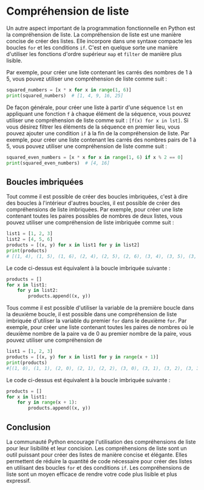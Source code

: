 # Compréhension de liste

Un autre aspect important de la programmation fonctionnelle en Python est la
compréhension de liste. La compréhension de liste est une manière concise de
créer des listes. Elle incorpore dans une syntaxe compacte les boucles `for` et
les conditions `if`. C'est en quelque sorte une manière d'utiliser les
fonctions d'ordre supérieur `map` et `filter` de manière plus lisible.

Par exemple, pour créer une liste contenant les carrés des nombres de 1 à 5, vous
pouvez utiliser une compréhension de liste comme suit :

```python
squared_numbers = [x * x for x in range(1, 6)]
print(squared_numbers)  # [1, 4, 9, 16, 25]
```

De façon générale, pour créer une liste à partir d'une séquence `lst` en
appliquant une fonction `f` à chaque élément de la séquence, vous pouvez
utiliser une compréhension de liste comme suit : `[f(x) for x in lst]`. Si vous
désirez filtrer les éléments de la séquence en premier lieu, vous pouvez ajouter
une condition `if` à la fin de la compréhension de liste. Par exemple, pour
créer une liste contenant les carrés des nombres pairs de 1 à 5, vous pouvez
utiliser une compréhension de liste comme suit :

```python
squared_even_numbers = [x * x for x in range(1, 6) if x % 2 == 0]
print(squared_even_numbers)  # [4, 16]
```

## Boucles imbriquées

Tout comme il est possible de créer des boucles imbriquées, c'est à dire des
boucles à l'intérieur d'autres boucles, il est possible de créer des
compréhensions de liste imbriquées. Par exemple, pour créer une liste contenant
toutes les paires possibles de nombres de deux listes, vous pouvez utiliser une
compréhension de liste imbriquée comme suit :

```python
list1 = [1, 2, 3]
list2 = [4, 5, 6]
products = [(x, y) for x in list1 for y in list2]
print(products)
# [(1, 4), (1, 5), (1, 6), (2, 4), (2, 5), (2, 6), (3, 4), (3, 5), (3, 6)]
```

Le code ci-dessus est équivalent à la boucle imbriquée suivante :

```python
products = []
for x in list1:
    for y in list2:
        products.append((x, y))
```

Tous comme il est possible d'utiliser la variable de la première boucle dans la
deuxième boucle, il est possible dans une compréhension de liste imbriquée
d'utiliser la variable du premier `for` dans le deuxième `for`. Par exemple,
pour créer une liste contenant toutes les paires de nombres où le deuxième
nombre de la paire va de 0 au premier nombre de la paire, vous pouvez utiliser une
compréhension de

```python
list1 = [1, 2, 3]
products = [(x, y) for x in list1 for y in range(x + 1)]
print(products)
#[(1, 0), (1, 1), (2, 0), (2, 1), (2, 2), (3, 0), (3, 1), (3, 2), (3, 3)]
```

Le code ci-dessus est équivalent à la boucle imbriquée suivante :

```python
products = []
for x in list1:
    for y in range(x + 1):
        products.append((x, y))
```

## Conclusion

La communauté Python encourage l'utilisation des compréhensions de liste pour
leur lisibilité et leur concision. Les compréhensions de liste sont un outil
puissant pour créer des listes de manière concise et élégante. Elles permettent
de réduire la quantité de code nécessaire pour créer des listes en utilisant des
boucles `for` et des conditions `if`. Les compréhensions de liste sont un
moyen efficace de rendre votre code plus lisible et plus expressif.
